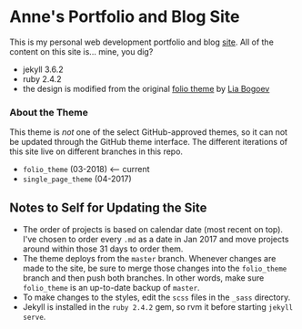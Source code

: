 # Anne's Portfolio and Blog Site

This is my personal web development portfolio and blog [site](http://lortza.github.io/). All of the content on this site is... mine, you dig?

- jekyll 3.6.2
- ruby 2.4.2
- the design is modified from the original <a href="http://liabogoev.com/-folio" target="_blank">folio theme</a> by [Lia Bogoev](http://liabogoev.com/)

### About the Theme

This theme is *not* one of the select GitHub-approved themes, so it can not be updated through the GitHub theme interface. The different iterations of this site live on different branches in this repo.

-  `folio_theme` (03-2018) <-- current
-  `single_page_theme` (04-2017)

## Notes to Self for Updating the Site

- The order of projects is based on calendar date (most recent on top). I've chosen to order every `.md` as a date in Jan 2017 and move projects around within those 31 days to order them.
- The theme deploys from the `master` branch. Whenever changes are made to the site, be sure to merge those changes into the `folio_theme` branch and then push both branches. In other words, make sure `folio_theme` is an up-to-date backup of `master`.
- To make changes to the styles, edit the `scss` files in the `_sass` directory.
- Jekyll is installed in the `ruby 2.4.2` gem, so rvm it before starting `jekyll serve`.

